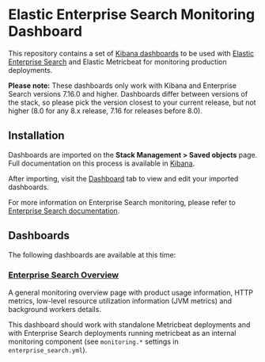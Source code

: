 # Elastic Enterprise Search Monitoring Dashboard

This repository contains a set of [Kibana dashboards](https://www.elastic.co/guide/en/kibana/current/dashboard.html) to be used with [Elastic Enterprise Search](https://www.elastic.co/enterprise-search) and Elastic Metricbeat for monitoring production deployments.

**Please note:** These dashboards only work with Kibana and Enterprise Search versions 7.16.0 and higher. Dashboards differ between versions of the stack, so please pick the version closest to your current release, but not higher (8.0 for any 8.x release, 7.16 for releases before 8.0).

## Installation

Dashboards are imported on the **Stack Management > Saved objects** page. Full documentation on this process is available in [Kibana](https://www.elastic.co/guide/en/kibana/current/managing-saved-objects.html).

After importing, visit the [Dashboard](https://www.elastic.co/guide/en/kibana/current/dashboard.html) tab to view and edit your imported dashboards.

For more information on Enterprise Search monitoring, please refer to [Enterprise Search documentation](https://www.elastic.co/guide/en/enterprise-search/current/index.html).

## Dashboards

The following dashboards are available at this time:

### [**Enterprise Search Overview**](enterprise-search-overview.ndjson)

A general monitoring overview page with product usage information, HTTP metrics, low-level resource utilization information (JVM metrics) and background workers details.

This dashboard should work with standalone Metricbeat deployments and with Enterprise Search deployments running metricbeat as an internal monitoring component (see `monitoring.*` settings in `enterprise_search.yml`).
